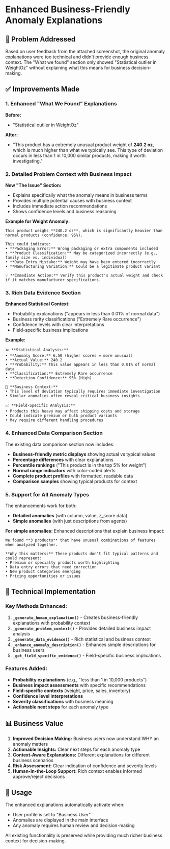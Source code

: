 # Enhanced Business-Friendly Anomaly Explanations

## 🎯 Problem Addressed

Based on user feedback from the attached screenshot, the original anomaly explanations were too technical and didn't provide enough business context. The "What we found" section only showed "Statistical outlier in WeightOz" without explaining what this means for business decision-making.

## ✅ Improvements Made

### 1. Enhanced "What We Found" Explanations

**Before:** 
- "Statistical outlier in WeightOz"

**After:**
- "This product has a extremely unusual product weight of **240.2 oz**, which is much higher than what we typically see. This type of deviation occurs in less than 1 in 10,000 similar products, making it worth investigating."

### 2. Detailed Problem Context with Business Impact

**New "The Issue" Section:**
- Explains specifically what the anomaly means in business terms
- Provides multiple potential causes with business context
- Includes immediate action recommendations
- Shows confidence levels and business reasoning

**Example for Weight Anomaly:**
```
This product weighs **240.2 oz**, which is significantly heavier than normal products (confidence: 95%). 

This could indicate:
• **Packaging Error:** Wrong packaging or extra components included
• **Product Classification:** May be categorized incorrectly (e.g., family size vs. individual)  
• **Data Entry Mistake:** Weight may have been entered incorrectly
• **Manufacturing Variation:** Could be a legitimate product variant

💡 **Immediate Action:** Verify this product's actual weight and check if it matches manufacturer specifications.
```

### 3. Rich Data Evidence Section

**Enhanced Statistical Context:**
- Probability explanations ("appears in less than 0.01% of normal data")
- Business rarity classifications ("Extremely Rare occurrence")  
- Confidence levels with clear interpretations
- Field-specific business implications

**Example:**
```
📊 **Statistical Analysis:**
• **Anomaly Score:** 6.50 (higher scores = more unusual)
• **Actual Value:** 240.2
• **Probability:** This value appears in less than 0.01% of normal data
• **Classification:** Extremely Rare occurrence
• **Detection Confidence:** 95% (High)

🎯 **Business Context:**
• This level of deviation typically requires immediate investigation
• Similar anomalies often reveal critical business insights

📈 **Field-Specific Analysis:**
• Products this heavy may affect shipping costs and storage
• Could indicate premium or bulk product variants
• May require different handling procedures
```

### 4. Enhanced Data Comparison Section

The existing data comparison section now includes:
- **Business-friendly metric displays** showing actual vs typical values
- **Percentage differences** with clear explanations
- **Percentile rankings** ("This product is in the top 5% for weight")
- **Normal range indicators** with color-coded alerts
- **Complete product profiles** with formatted, readable data
- **Comparison samples** showing typical products for context

### 5. Support for All Anomaly Types

The enhancements work for both:
- **Detailed anomalies** (with column, value, z_score data)
- **Simple anomalies** (with just descriptions from agents)

**For simple anomalies:** Enhanced descriptions that explain business impact:
```
We found **3 products** that have unusual combinations of features when analyzed together.

**Why this matters:** These products don't fit typical patterns and could represent:
• Premium or specialty products worth highlighting  
• Data entry errors that need correction
• New product categories emerging
• Pricing opportunities or issues
```

## 🔧 Technical Implementation

### Key Methods Enhanced:

1. **`_generate_human_explanation()`** - Creates business-friendly explanations with probability context
2. **`_generate_problem_context()`** - Provides detailed business impact analysis
3. **`_generate_data_evidence()`** - Rich statistical and business context
4. **`_enhance_anomaly_description()`** - Enhances simple descriptions for business users
5. **`_get_field_specific_evidence()`** - Field-specific business implications

### Features Added:

- **Probability explanations** (e.g., "less than 1 in 10,000 products")
- **Business impact assessments** with specific recommendations
- **Field-specific contexts** (weight, price, sales, inventory)
- **Confidence level interpretations** 
- **Severity classifications** with business meaning
- **Actionable next steps** for each anomaly type

## 📊 Business Value

1. **Improved Decision Making:** Business users now understand WHY an anomaly matters
2. **Actionable Insights:** Clear next steps for each anomaly type  
3. **Context-Aware Explanations:** Different explanations for different business scenarios
4. **Risk Assessment:** Clear indication of confidence and severity levels
5. **Human-in-the-Loop Support:** Rich context enables informed approve/reject decisions

## 🚀 Usage

The enhanced explanations automatically activate when:
- User profile is set to "Business User" 
- Anomalies are displayed in the main interface
- Any anomaly requires human review and decision-making

All existing functionality is preserved while providing much richer business context for decision-making.
